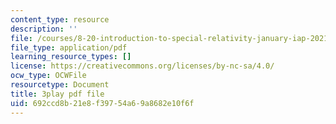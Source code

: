 ```yaml
---
content_type: resource
description: ''
file: /courses/8-20-introduction-to-special-relativity-january-iap-2021/692ccd8b21e8f39754a69a8682e10f6f_Tc7g4iF8pHc.pdf
file_type: application/pdf
learning_resource_types: []
license: https://creativecommons.org/licenses/by-nc-sa/4.0/
ocw_type: OCWFile
resourcetype: Document
title: 3play pdf file
uid: 692ccd8b-21e8-f397-54a6-9a8682e10f6f
---
```

